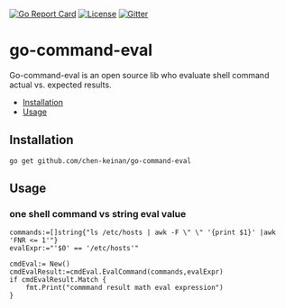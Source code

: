 [![Go Report Card](https://goreportcard.com/badge/github.com/chen-keinan/go-simple-config)](https://goreportcard.com/report/github.com/chen-keinan/go-simple-config)
[![License](https://img.shields.io/badge/License-Apache%202.0-blue.svg)](https://github.com/chen-keinan/go-simple-config/blob/master/LICENSE)
[![Gitter](https://badges.gitter.im/beacon-sec/community.svg)](https://gitter.im/beacon-sec/community?utm_source=badge&utm_medium=badge&utm_campaign=pr-badge)

# go-command-eval

Go-command-eval is an open source lib who evaluate shell command actual vs. expected results.

* [Installation](#installation)
* [Usage](#usage)

## Installation

```
go get github.com/chen-keinan/go-command-eval
```

## Usage
### one shell command vs string eval value
```
commands:=[]string{"ls /etc/hosts | awk -F \" \" '{print $1}' |awk 'FNR <= 1'"}
evalExpr:="'$0' == '/etc/hosts'"

cmdEval:= New()
cmdEvalResult:=cmdEval.EvalCommand(commands,evalExpr)
if cmdEvalResult.Match {
    fmt.Print("commmand result math eval expression")
}
```
